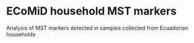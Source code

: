 # ECoMiD household MST markers
 Analysis of MST markers detected in samples collected from Ecuadorian households
